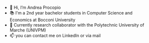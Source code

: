 - 👋 Hi, I’m Andrea Procopio
- 📚 I'm a 2nd year bachelor students in Computer Science and Economics at Bocconi University
- 🤖 Currently research collaborator with the Polytechnic University of Marche (UNIVPM)
- 📫 you can contact me on LinkedIn or via mail

<!---
Andrea-Procopio/Andrea-Procopio is a ✨ special ✨ repository because its `README.md` (this file) appears on your GitHub profile.
You can click the Preview link to take a look at your changes.
--->
